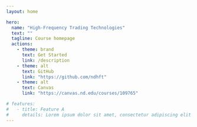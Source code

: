 ```yaml
---
layout: home

hero:
  name: "High-Frequency Trading Technologies"
  text: ""
  tagline: Course homepage
  actions:
    - theme: brand
      text: Get Started
      link: /description
    - theme: alt
      text: GitHub
      link: "https://github.com/ndhft"
    - theme: alt
      text: Canvas
      link: "https://canvas.nd.edu/courses/109765"

# features:
#   - title: Feature A
#     details: Lorem ipsum dolor sit amet, consectetur adipiscing elit
---
```



